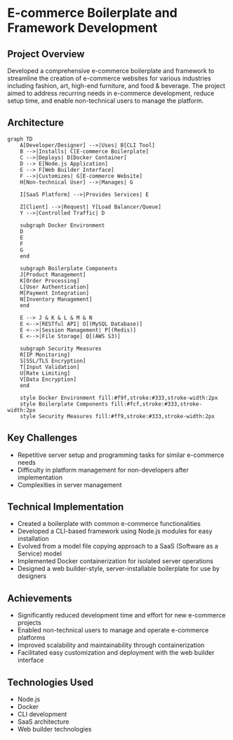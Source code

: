 # E-commerce Boilerplate and Framework Development

## Project Overview
Developed a comprehensive e-commerce boilerplate and framework to streamline the creation of e-commerce websites for various industries including fashion, art, high-end furniture, and food & beverage. The project aimed to address recurring needs in e-commerce development, reduce setup time, and enable non-technical users to manage the platform.

## Architecture
```mermaid
graph TD
    A[Developer/Designer] -->|Uses| B[CLI Tool]
    B -->|Installs| C[E-commerce Boilerplate]
    C -->|Deploys| D[Docker Container]
    D --> E[Node.js Application]
    E --> F[Web Builder Interface]
    F -->|Customizes| G[E-commerce Website]
    H[Non-technical User] -->|Manages| G
    
    I[SaaS Platform] -->|Provides Services| E
    
    Z[Client] -->|Request| Y[Load Balancer/Queue]
    Y -->|Controlled Traffic| D

    subgraph Docker Environment
    D
    E
    F
    G
    end
    
    subgraph Boilerplate Components
    J[Product Management]
    K[Order Processing]
    L[User Authentication]
    M[Payment Integration]
    N[Inventory Management]
    end
    
    E --> J & K & L & M & N
    E <-->|RESTful API| O[(MySQL Database)]
    E <-->|Session Management| P[(Redis)]
    E <-->|File Storage| Q[(AWS S3)]

    subgraph Security Measures
    R[IP Monitoring]
    S[SSL/TLS Encryption]
    T[Input Validation]
    U[Rate Limiting]
    V[Data Encryption]
    end

    style Docker Environment fill:#f9f,stroke:#333,stroke-width:2px
    style Boilerplate Components fill:#fcf,stroke:#333,stroke-width:2px
    style Security Measures fill:#ff9,stroke:#333,stroke-width:2px
```

## Key Challenges
- Repetitive server setup and programming tasks for similar e-commerce needs
- Difficulty in platform management for non-developers after implementation
- Complexities in server management

## Technical Implementation
- Created a boilerplate with common e-commerce functionalities
- Developed a CLI-based framework using Node.js modules for easy installation
- Evolved from a model file copying approach to a SaaS (Software as a Service) model
- Implemented Docker containerization for isolated server operations
- Designed a web builder-style, server-installable boilerplate for use by designers

## Achievements
- Significantly reduced development time and effort for new e-commerce projects
- Enabled non-technical users to manage and operate e-commerce platforms
- Improved scalability and maintainability through containerization
- Facilitated easy customization and deployment with the web builder interface

## Technologies Used
- Node.js
- Docker
- CLI development
- SaaS architecture
- Web builder technologies
